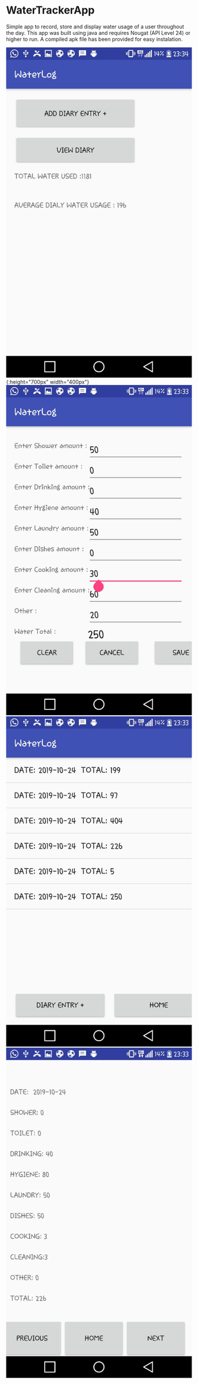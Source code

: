 # WaterTrackerApp

Simple app to record, store and display water usage of a user throughout the day. This app was built using java and requires Nougat (API Level 24) or higher to run. A compiled apk file has been provided for easy instalation. 

![Test Image 4](https://github.com/sashin1122/WaterTrackerApp/blob/master/WhatsApp%20Image%202019-10-24%20at%2023.34.58.jpeg){:height="700px" width="400px"}
![Test Image 4](https://github.com/sashin1122/WaterTrackerApp/blob/master/WhatsApp%20Image%202019-10-24%20at%2023.34.58%20(1).jpeg)
![Test Image 4](https://github.com/sashin1122/WaterTrackerApp/blob/master/WhatsApp%20Image%202019-10-24%20at%2023.34.58%20(2).jpeg)
![Test Image 4](https://github.com/sashin1122/WaterTrackerApp/blob/master/WhatsApp%20Image%202019-10-24%20at%2023.34.58%20(3).jpeg)

